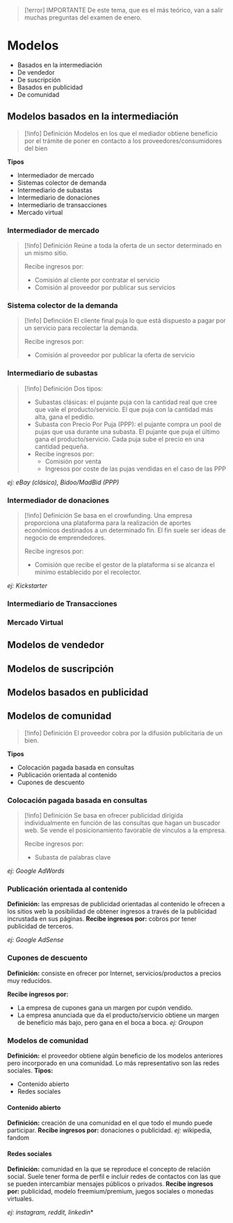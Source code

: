 > [!error] IMPORTANTE
> De este tema, que es el más teórico, van a salir muchas preguntas del examen de enero.
# Modelos
- Basados en la intermediación
- De vendedor
- De suscripción
- Basados en publicidad
- De comunidad

## Modelos basados en la intermediación
> [!info] Definición
> Modelos en los que el mediador obtiene beneficio por el trámite de poner en contacto a los proveedores/consumidores del bien

**Tipos**
- Intermediador de mercado
- Sistemas colector de demanda
- Intermediario de subastas
- Intermediario de donaciones
- Intermediario de transacciones
- Mercado virtual
### Intermediador de mercado
> [!info] Definición
> Reúne a toda la oferta de un sector determinado en un mismo sitio.
> 
> Recibe ingresos por:
> - Comisión al cliente por contratar el servicio
> - Comisión al proveedor por publicar sus servicios

### Sistema colector de la demanda
> [!info] Definciión
> El cliente final puja lo que está dispuesto a pagar por un servicio para recolectar la demanda.
> 
> Recibe ingresos por:
> - Comisión al proveedor por publicar la oferta de servicio

### Intermediario de subastas
> [!info] Definición
> Dos tipos:
> - Subastas clásicas: el pujante puja con la cantidad real que cree que vale el producto/servicio. El que puja con la cantidad más alta, gana el pedidio.
> - Subasta con Precio Por Puja (PPP): el pujante compra un pool de pujas que usa durante una subasta. El pujante que puja el último gana el producto/servicio. Cada puja sube el precio en una cantidad pequeña.
> - 
>   Recibe ingresos por:
>   - Comisión por venta
>   - Ingresos por coste de las pujas vendidas en el caso de las PPP

*ej: eBay (clásico), Bidoo/MadBid (PPP)*

### Intermediador de donaciones
> [!info] Definición
> Se basa en el crowfunding. Una empresa proporciona una plataforma para la realización de aportes económicos destinados a un determinado fin. El fin suele ser ideas de negocio de emprendedores.
> 
> Recibe ingresos por:
> - Comisión que recibe el gestor de la plataforma si se alcanza el mínimo establecido por el recolector.

*ej: Kickstarter*


### Intermediario de Transacciones

### Mercado Virtual


## Modelos de vendedor

## Modelos de suscripción

## Modelos basados en publicidad


## Modelos de comunidad
> [!info] Definición
> El proveedor cobra por la difusión publicitaria de un bien.

**Tipos**
- Colocación pagada basada en consultas
- Publicación orientada al contenido
- Cupones de descuento

### Colocación pagada basada en consultas
> [!info] Definición
> Se basa en ofrecer publicidad dirigida individualmente en función de las consultas que hagan un buscador web. Se vende el posicionamiento favorable de vínculos a la empresa.
> 
> Recibe ingresos por:
> - Subasta de palabras clave

*ej: Google AdWords*

### Publicación orientada al contenido
**Definición:** las empresas de publicidad orientadas al contenido le ofrecen a los sitios web la posibilidad de obtener ingresos a través de la publicidad incrustada en sus páginas.
**Recibe ingresos por:**  cobros por tener publicidad de terceros.

*ej: Google AdSense*

### Cupones de descuento
**Definición:** consiste en ofrecer por Internet, servicios/productos a precios muy reducidos.

**Recibe ingresos por:**
 - La empresa de cupones gana un margen por cupón vendido.
 - La empresa anunciada que da el producto/servicio obtiene un margen de beneficio más bajo, pero gana en el boca a boca.
*ej: Groupon*

### Modelos de comunidad
**Definición:** el proveedor obtiene algún beneficio de los modelos anteriores pero incorporado en una comunidad. Lo más representativo son las redes sociales.
**Tipos:**
- Contenido abierto
- Redes sociales

#### Contenido abierto
**Definición:** creación de una comunidad en el que todo el mundo puede participar.
**Recibe ingresos por:** donaciones o publicidad.
*ej:* wikipedia, fandom

#### Redes sociales
**Definición:** comunidad en la que se reproduce el concepto de relación social. Suele tener forma de perfil e incluir redes de contactos con las que se pueden intercambiar mensajes públicos o privados.
**Recibe ingresos por:** publicidad, modelo freemium/premium, juegos sociales o monedas virtuales.

*ej: instagram, reddit, linkedin**